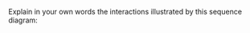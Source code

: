 <panel header="{{ icon_Q }} Explain Sequence Diagram about Machine">

Explain in your own words the interactions illustrated by this sequence diagram:

<pic eager src="{{baseUrl}}/uml/sequenceDiagrams/introduction/images/Machine.png" width="500"/>

</panel>
